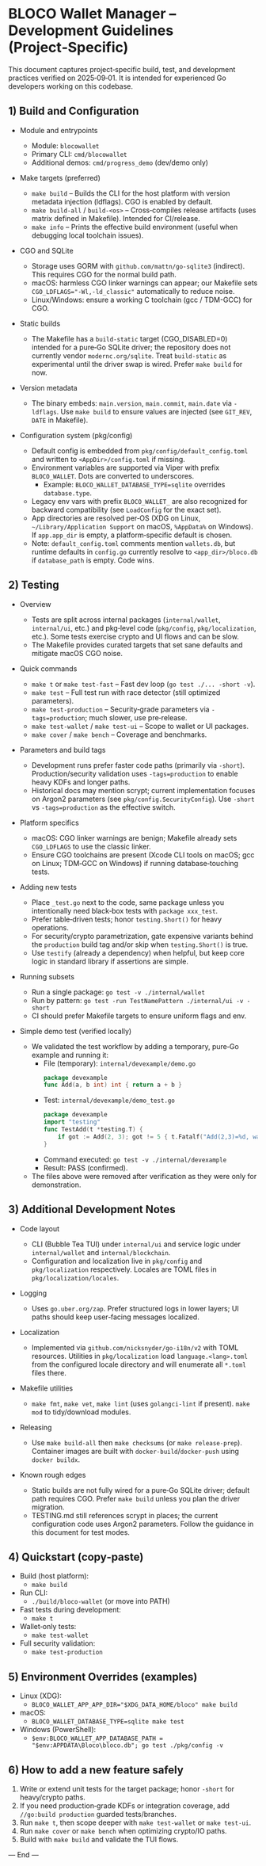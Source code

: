 # BLOCO Wallet Manager – Development Guidelines (Project‑Specific)

This document captures project‑specific build, test, and development practices verified on 2025‑09‑01. It is intended for experienced Go developers working on this codebase.


## 1) Build and Configuration

- Module and entrypoints
  - Module: `blocowallet`
  - Primary CLI: `cmd/blocowallet`
  - Additional demos: `cmd/progress_demo` (dev/demo only)

- Make targets (preferred)
  - `make build` – Builds the CLI for the host platform with version metadata injection (ldflags). CGO is enabled by default.
  - `make build-all` / `build-<os>` – Cross‑compiles release artifacts (uses matrix defined in Makefile). Intended for CI/release.
  - `make info` – Prints the effective build environment (useful when debugging local toolchain issues).

- CGO and SQLite
  - Storage uses GORM with `github.com/mattn/go-sqlite3` (indirect). This requires CGO for the normal build path.
  - macOS: harmless CGO linker warnings can appear; our Makefile sets `CGO_LDFLAGS="-Wl,-ld_classic"` automatically to reduce noise.
  - Linux/Windows: ensure a working C toolchain (gcc / TDM-GCC) for CGO.

- Static builds
  - The Makefile has a `build-static` target (CGO_DISABLED=0) intended for a pure‑Go SQLite driver; the repository does not currently vendor `modernc.org/sqlite`. Treat `build-static` as experimental until the driver swap is wired. Prefer `make build` for now.

- Version metadata
  - The binary embeds: `main.version`, `main.commit`, `main.date` via `-ldflags`. Use `make build` to ensure values are injected (see `GIT_REV`, `DATE` in Makefile).

- Configuration system (pkg/config)
  - Default config is embedded from `pkg/config/default_config.toml` and written to `<AppDir>/config.toml` if missing.
  - Environment variables are supported via Viper with prefix `BLOCO_WALLET`. Dots are converted to underscores.
    - Example: `BLOCO_WALLET_DATABASE_TYPE=sqlite` overrides `database.type`.
  - Legacy env vars with prefix `BLOCO_WALLET_` are also recognized for backward compatibility (see `LoadConfig` for the exact set).
  - App directories are resolved per‑OS (XDG on Linux, `~/Library/Application Support` on macOS, `%AppData%` on Windows). If `app.app_dir` is empty, a platform‑specific default is chosen.
  - Note: `default_config.toml` comments mention `wallets.db`, but runtime defaults in `config.go` currently resolve to `<app_dir>/bloco.db` if `database_path` is empty. Code wins.


## 2) Testing

- Overview
  - Tests are split across internal packages (`internal/wallet`, `internal/ui`, etc.) and pkg‑level code (`pkg/config`, `pkg/localization`, etc.). Some tests exercise crypto and UI flows and can be slow.
  - The Makefile provides curated targets that set sane defaults and mitigate macOS CGO noise.

- Quick commands
  - `make t` or `make test-fast` – Fast dev loop (`go test ./... -short -v`).
  - `make test` – Full test run with race detector (still optimized parameters).
  - `make test-production` – Security‑grade parameters via `-tags=production`; much slower, use pre‑release.
  - `make test-wallet` / `make test-ui` – Scope to wallet or UI packages.
  - `make cover` / `make bench` – Coverage and benchmarks.

- Parameters and build tags
  - Development runs prefer faster code paths (primarily via `-short`). Production/security validation uses `-tags=production` to enable heavy KDFs and longer paths.
  - Historical docs may mention scrypt; current implementation focuses on Argon2 parameters (see `pkg/config.SecurityConfig`). Use `-short` vs `-tags=production` as the effective switch.

- Platform specifics
  - macOS: CGO linker warnings are benign; Makefile already sets `CGO_LDFLAGS` to use the classic linker.
  - Ensure CGO toolchains are present (Xcode CLI tools on macOS; gcc on Linux; TDM‑GCC on Windows) if running database‑touching tests.

- Adding new tests
  - Place `_test.go` next to the code, same package unless you intentionally need black‑box tests with `package xxx_test`.
  - Prefer table‑driven tests; honor `testing.Short()` for heavy operations.
  - For security/crypto parametrization, gate expensive variants behind the `production` build tag and/or skip when `testing.Short()` is true.
  - Use `testify` (already a dependency) when helpful, but keep core logic in standard library if assertions are simple.

- Running subsets
  - Run a single package: `go test -v ./internal/wallet`
  - Run by pattern: `go test -run TestNamePattern ./internal/ui -v -short`
  - CI should prefer Makefile targets to ensure uniform flags and env.

- Simple demo test (verified locally)
  - We validated the test workflow by adding a temporary, pure‑Go example and running it:
    - File (temporary): `internal/devexample/demo.go`
      ```go
      package devexample
      func Add(a, b int) int { return a + b }
      ```
    - Test: `internal/devexample/demo_test.go`
      ```go
      package devexample
      import "testing"
      func TestAdd(t *testing.T) {
          if got := Add(2, 3); got != 5 { t.Fatalf("Add(2,3)=%d, want 5", got) }
      }
      ```
    - Command executed: `go test -v ./internal/devexample`
    - Result: PASS (confirmed).
  - The files above were removed after verification as they were only for demonstration.


## 3) Additional Development Notes

- Code layout
  - CLI (Bubble Tea TUI) under `internal/ui` and service logic under `internal/wallet` and `internal/blockchain`.
  - Configuration and localization live in `pkg/config` and `pkg/localization` respectively. Locales are TOML files in `pkg/localization/locales`.

- Logging
  - Uses `go.uber.org/zap`. Prefer structured logs in lower layers; UI paths should keep user‑facing messages localized.

- Localization
  - Implemented via `github.com/nicksnyder/go-i18n/v2` with TOML resources. Utilities in `pkg/localization` load `language.<lang>.toml` from the configured locale directory and will enumerate all `*.toml` files there.

- Makefile utilities
  - `make fmt`, `make vet`, `make lint` (uses `golangci-lint` if present). `make mod` to tidy/download modules.

- Releasing
  - Use `make build-all` then `make checksums` (or `make release-prep`). Container images are built with `docker-build`/`docker-push` using `docker buildx`.

- Known rough edges
  - Static builds are not fully wired for a pure‑Go SQLite driver; default path requires CGO. Prefer `make build` unless you plan the driver migration.
  - TESTING.md still references scrypt in places; the current configuration code uses Argon2 parameters. Follow the guidance in this document for test modes.


## 4) Quickstart (copy‑paste)

- Build (host platform):
  - `make build`
- Run CLI:
  - `./build/bloco-wallet` (or move into PATH)
- Fast tests during development:
  - `make t`
- Wallet‑only tests:
  - `make test-wallet`
- Full security validation:
  - `make test-production`


## 5) Environment Overrides (examples)

- Linux (XDG):
  - `BLOCO_WALLET_APP_APP_DIR="$XDG_DATA_HOME/bloco" make build`
- macOS:
  - `BLOCO_WALLET_DATABASE_TYPE=sqlite make test`
- Windows (PowerShell):
  - `$env:BLOCO_WALLET_APP_DATABASE_PATH = "$env:APPDATA\Bloco\bloco.db"; go test ./pkg/config -v`


## 6) How to add a new feature safely

1. Write or extend unit tests for the target package; honor `-short` for heavy/crypto paths.
2. If you need production‑grade KDFs or integration coverage, add `//go:build production` guarded tests/branches.
3. Run `make t`, then scope deeper with `make test-wallet` or `make test-ui`.
4. Run `make cover` or `make bench` when optimizing crypto/IO paths.
5. Build with `make build` and validate the TUI flows.


— End —
